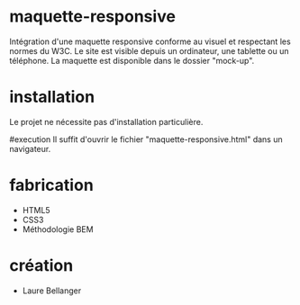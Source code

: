 # maquette-responsive

Intégration d'une maquette responsive conforme au visuel et respectant les normes du W3C. Le site est visible depuis un ordinateur, une tablette ou un téléphone. La maquette est disponible dans le dossier "mock-up".

# installation
Le projet ne nécessite pas d'installation particulière.

#execution
Il suffit d'ouvrir le fichier "maquette-responsive.html" dans un navigateur.

# fabrication
- HTML5
- CSS3
- Méthodologie BEM

# création
- Laure Bellanger
